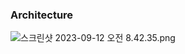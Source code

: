### Architecture

![스크린샷 2023-09-12 오전 8.42.35.png](..%2F..%2FDesktop%2F%EC%8A%A4%ED%81%AC%EB%A6%B0%EC%83%B7%202023-09-12%20%EC%98%A4%EC%A0%84%208.42.35.png)
